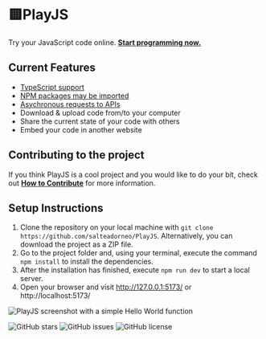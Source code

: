 # 🟨PlayJS

Try your JavaScript code online. [**Start programming now.**](https://playjs.dev/) 

## Current Features

- [TypeScript support](https://ts.playjs.dev/Ly8gQmllbnZlbmlkbyBhIFBsYXlKUyBjb24gc29wb3J0ZSBUeXBlU2NyaXB0Cgpjb25zdCBob2xhTXVuZG8gPSAoZ3JlZXRpbmc6IHN0cmluZykgPT4gZ3JlZXRpbmcKCmhvbGFNdW5kbygn8J+Ri/CfjI4nKQo=)
- [NPM packages may be imported](https://playjs.dev/aW1wb3J0IGNvbmZldHRpIGZyb20gJ2NhbnZhcy1jb25mZXR0aScKCmZ1bmN0aW9uIGdldFBhcnR5KCkgewogICAgY29uZmV0dGkoewogICAgICAgIHBhcnRpY2xlQ291bnQ6IDEwMCwKICAgICAgICBzdGFydFZlbG9jaXR5OiAzMCwKICAgICAgICBzcHJlYWQ6IDM2MCwKICAgICAgICBvcmlnaW46IHsKICAgICAgICAgICAgeDogTWF0aC5yYW5kb20oKSwKICAgICAgICAgICAgeTogTWF0aC5yYW5kb20oKSAtIDAuMgogICAgICAgIH0KICAgIH0pOwogICAgc2V0VGltZW91dChnZXRQYXJ0eSwgMjAwMCkKfQpnZXRQYXJ0eSgp)
- [Asychronous requests to APIs](https://playjs.dev/YXN5bmMgZnVuY3Rpb24gZ2V0RmV0Y2goKSB7CiAgICByZXR1cm4gYXdhaXQgZmV0Y2goJ2h0dHBzOi8vanNvbnBsYWNlaG9sZGVyLnR5cGljb2RlLmNvbS90b2Rvcy8xJykKICAgICAgICAudGhlbihyZXMgPT4gcmVzLmpzb24oKSkKfQoKZ2V0RmV0Y2goKQ==)
- Download & upload code from/to your computer
- Share the current state of your code with others
- Embed your code in another website

## Contributing to the project

If you think PlayJS is a cool project and you would like to do your bit, check out [**How to Contribute**](HOW_TO_CONTRIBUTE.md) for more information. 

## Setup Instructions

1. Clone the repository on your local machine with `git clone https://github.com/salteadorneo/PlayJS`. Alternatively, you can download the project as a ZIP file. 
2. Go to the project folder and, using your terminal, execute the command `npm install` to install the dependencies.
3. After the installation has finished, execute `npm run dev` to start a local server. 
4. Open your browser and visit http://127.0.0.1:5173/ or http://localhost:5173/

![PlayJS screenshot with a simple Hello World function](https://github.com/salteadorneo/PlayJS/assets/4882454/fa04d8cd-2f1a-4819-9d5e-1dcf23faa985)

![GitHub stars](https://img.shields.io/github/stars/salteadorneo/PlayJS)
![GitHub issues](https://img.shields.io/github/issues/salteadorneo/PlayJS)
![GitHub license](https://img.shields.io/github/license/salteadorneo/PlayJS)
